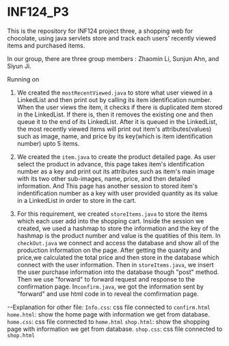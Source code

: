 # INF124_P3
This is the repository for INF124 project three, a shopping web for chocolate, using java servlets store and track each users' recently viewed items and purchased items.

In our group, there are three group members : Zhaomin Li, Sunjun Ahn, and Siyun Ji.

Running on ` `   
1. We created the `mostRecentViewed.java` to store what user viewed in a LinkedList and then print out by calling its item identification number. When the user views the item, it checks if there is duplicated item stored in the LinkedList. If there is, then it removes the existing one and then queue it to the end of its LinkedList. After it is queued in the LinkedList, the most recently viewed items will print out item's attributes(values) such as image, name, and price by its key(which is item identification number) upto 5 items. 


2. We created the `item.java` to create the product detailed page. As user select the product in advance, this page takes item's identification number as a key and print out its attributes such as item's main image with its two other sub-images, name, price, and then detailed information. And This page has another session to stored item's indentification number as a key with user provided quantity as its value in a LinkedList in order to store in the cart.

3. For this requirement, we created `storeItems.java` to store the items which each user add into the shopping cart. Inside the session we created, we used a hashmap to store the information and the key of the hashmap is the product number and value is the quatities of this item. In `checkOut.java` we connect and access the database and show all of the production information on the page. After getting the quanity and price,we calculated the total price and then store in the database which connect with the user information. Then in `storeItems.java`, we insert the user purchase information into the database though "post" method. Then we use "forward" to forward request and response to the confirmation page. In`confirm.java`, we got the information sent by "forward" and use html code in to reveal the comfirmation page.    


 --Explanation for other file: 
`Info.css`: css file connected to `confirm.html`
`home.html`: show the home page with information we get from database.
`home.css`: css file connected to `home.html`
`shop.html`: show the shopping page with information we get from database.
`shop.css`: css file connected to `shop.html`



